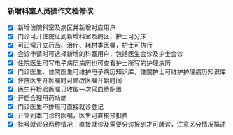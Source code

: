### 新增科室人员操作文档修改

- [x] 新增住院科室及病区并新增对应用户
- [x] 门诊可开住院证到新增科室及病区，护士可分床
- [x] 可正常开立药品、治疗、耗材类医嘱，护士可执行
- [x] 会诊申请时可选择新增的科室用户，包括医生会诊及护士会诊
- [x] 住院医生可写电子病历病历也可查看护士所写的护理病历
- [x] 门诊医生、住院医生可维护电子病历知识库，住院护士可维护护理病历知识库
- [x] 住院医生开医嘱时可修改医嘱开始时间
- [x] 医生开检验医嘱只收取一次采血费配置
- [x] 开启合理用药功能
- [x] 门诊医生不排班可直接就诊登记
- [x] 开立到本门诊的医嘱，医生可直接预扣费
- [x] 挂号就诊分两种情况：直接就诊及需要分诊报到才可就诊，注意区分情况描述
